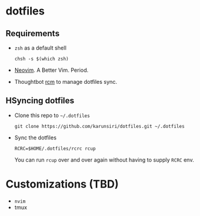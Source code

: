 # dotfiles

## Requirements

- `zsh` as a default shell

      chsh -s $(which zsh)
      
- [Neovim](https://neovim.io/). A Better Vim. Period.
  
- Thoughtbot [rcm](https://github.com/thoughtbot/rcm) to manage dotfiles sync.

## HSyncing dotfiles

- Clone this repo to `~/.dotfiles`

      git clone https://github.com/karunsiri/dotfiles.git ~/.dotfiles
      
- Sync the dotfiles

      RCRC=$HOME/.dotfiles/rcrc rcup
      
  You can run `rcup` over and over again without having to supply `RCRC` env.
  
# Customizations (TBD)

- `nvim`
- tmux
